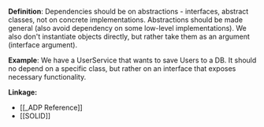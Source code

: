 **Definition**: Dependencies should be on abstractions - interfaces, abstract classes, not on concrete implementations. Abstractions should be made general (also avoid dependency on some low-level implementations). We also don't instantiate objects directly, but rather take them as an argument (interface argument).

**Example**: We have a UserService that wants to save Users to a DB. It should no depend on a specific class, but rather on an interface that exposes necessary functionality.

**Linkage:**
- [[_ADP Reference]]
- [[SOLID]]